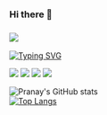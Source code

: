 ### Hi there 👋
### ![](https://komarev.com/ghpvc/?username=pranaytelukuntla&style=plastic&label=PROFILE+VIEWS)
<p align="centre">
<p align="centre">
<a href="https://github.com/pranaytelukuntla">
<img src="https://readme-typing-svg.demolab.com?font=Arial&size=18&duration=2000&pause=100&multiline=true&width=500&height=80&lines= I am Pranay+Telukuntla;MS Computer Science Student+%7C+Aspiring+Software+Engineer;AI+%7C+Machine+Learning+%7C+Software Engineering" alt="Typing SVG" />
</a>
<br/>
<p align="centre">
<p align="centre">
<a href="https://www.linkedin.com/in/pranay06/"><img src="https://img.shields.io/badge/-Pranay T-0077B5?style=flat&logo=Linkedin&logoColor=white"/></a>
<a href="mailto:pranay887@gamil.com"><img src="https://img.shields.io/badge/-pranay887@gmail.com-D14836?style=flat&logo=Gmail&logoColor=white"/></a>
<a href="https://www.instagram.com/pranay.__/"><img src="https://img.shields.io/badge/-@pranay.__-E4405F?style=flat&logo=Instagram&logoColor=white"/></a>
<a href="https://www.facebook.com/telukuntla.pranay/"><img src="https://img.shields.io/badge/-@Pranay Telukuntla-1877F2?style=flat&logo=Facebook&logoColor=white"/></a>
</p>

![Pranay's GitHub stats](https://github-readme-stats.vercel.app/api?username=pranaytelukuntla&theme=yeblu&show_icons=true)
<br>
[![Top Langs](https://github-readme-stats.vercel.app/api/top-langs/?username=pranaytelukuntla&layout=compact&theme=midnight-purple)](https://github.com/pranaytelukuntla)

<br>

